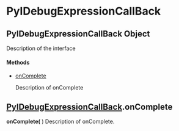 # PyIDebugExpressionCallBack

## PyIDebugExpressionCallBack Object

Description of the interface

#### Methods


  - [onComplete](PyIDebugExpressionCallBack.md#pyidebugexpressioncallbackoncomplete)

    Description of onComplete&nbsp;

## [PyIDebugExpressionCallBack](#pyidebugexpressioncallback)\.onComplete

 **onComplete\(** \)
Description of onComplete\.